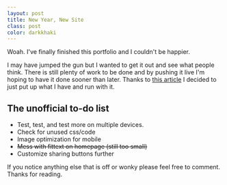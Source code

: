 ```yaml
---
layout: post
title: New Year, New Site
class: post
color: darkkhaki
---
```


Woah. I've finally finished this portfolio and I couldn't be happier.

I may have jumped the gun but I wanted to get it out and see what people think. There is still plenty of work to be done and by pushing it live I'm hoping to have it done sooner than later. Thanks to [this article](https://medium.com/p/f8083e76146d "Stop putting it off and accept the challenge.") I decided to just put up what I have and run with it. 

## The unofficial to-do list

* Test, test, and test more on multiple devices.
* Check for unused css/code
* Image optimization for mobile
* <s>Mess with fittext on homepage (still too small)</s>
* Customize sharing buttons further

If you notice anything else that is off or wonky please feel free to comment. Thanks for reading.